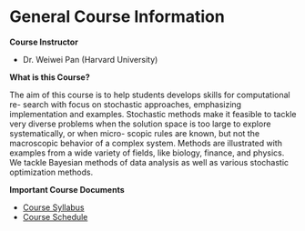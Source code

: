 # General Course Information

**Course Instructor**

- Dr. Weiwei Pan (Harvard University) 

**What is this Course?**

The aim of this course is to help students develops skills for computational re- search with focus on stochastic approaches, emphasizing implementation and examples. Stochastic methods make it feasible to tackle very diverse problems when the solution space is too large to explore systematically, or when micro- scopic rules are known, but not the macroscopic behavior of a complex system. Methods are illustrated with examples from a wide variety of fields, like biology, finance, and physics. We tackle Bayesian methods of data analysis as well as various stochastic optimization methods. 

**Important Course Documents**

- [Course Syllabus](./syllabus.html)
- [Course Schedule](./schedule.html)

